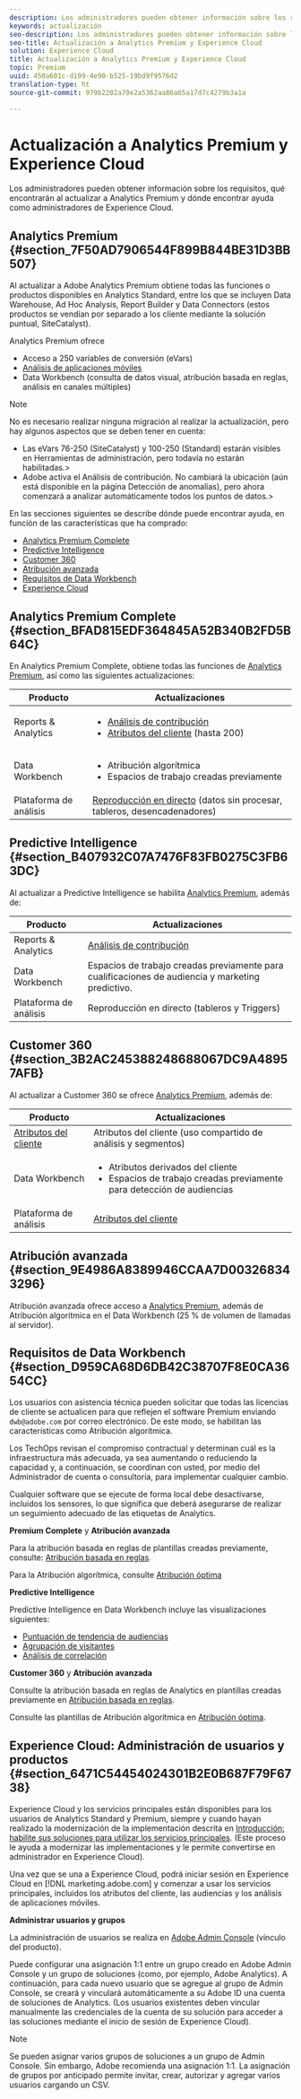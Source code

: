 ```yaml
---
description: Los administradores pueden obtener información sobre los requisitos, qué encontrarán al actualizar a Analytics Premium y dónde encontrar ayuda como administradores de Experience Cloud.
keywords: actualización
seo-description: Los administradores pueden obtener información sobre los requisitos, qué encontrarán al actualizar a Analytics Premium y dónde encontrar ayuda como administradores de Experience Cloud.
seo-title: Actualización a Analytics Premium y Experience Cloud
solution: Experience Cloud
title: Actualización a Analytics Premium y Experience Cloud
topic: Premium
uuid: 450a601c-d199-4e90-b525-19bd9f9576d2
translation-type: ht
source-git-commit: 979b2202a70e2a5362aa86a65a17d7c4279b3a1a

---
```



# Actualización a Analytics Premium y Experience Cloud

Los administradores pueden obtener información sobre los requisitos, qué encontrarán al actualizar a Analytics Premium y dónde encontrar ayuda como administradores de Experience Cloud.


## Analytics Premium {#section_7F50AD7906544F899B844BE31D3BB507}

Al actualizar a Adobe Analytics Premium obtiene todas las funciones o productos disponibles en Analytics Standard, entre los que se incluyen Data Warehouse, Ad Hoc Analysis, Report Builder y Data Connectors (estos productos se vendían por separado a los cliente mediante la solución puntual, SiteCatalyst).

Analytics Premium ofrece

* Acceso a 250 variables de conversión (eVars)
* [Análisis de aplicaciones móviles](https://marketing.adobe.com/resources/help/es_ES/mobile/)
* Data Workbench (consulta de datos visual, atribución basada en reglas, análisis en canales múltiples)



>[!NOTE]
>
>No es necesario realizar ninguna migración al realizar la actualización, pero hay algunos aspectos que se deben tener en cuenta:
>
>* Las eVars 76-250 (SiteCatalyst) y 100-250 (Standard) estarán visibles en Herramientas de administración, pero todavía no estarán habilitadas.&gt;
>* Adobe activa el Análisis de contribución. No cambiará la ubicación (aún está disponible en la página Detección de anomalías), pero ahora comenzará a analizar automáticamente todos los puntos de datos.&gt;


En las secciones siguientes se describe dónde puede encontrar ayuda, en función de las características que ha comprado:

* [Analytics Premium Complete](../admin-getting-started/upgrade-to-analytics-premium.md#section_BFAD815EDF364845A52B340B2FD5B64C)
* [Predictive Intelligence](../admin-getting-started/upgrade-to-analytics-premium.md#section_B407932C07A7476F83FB0275C3FB63DC)
* [Customer 360](../admin-getting-started/upgrade-to-analytics-premium.md#section_3B2AC245388248688067DC9A48957AFB)
* [Atribución avanzada](../admin-getting-started/upgrade-to-analytics-premium.md#section_9E4986A8389946CCAA7D003268343296)
* [Requisitos de Data Workbench](../admin-getting-started/upgrade-to-analytics-premium.md#section_D959CA68D6DB42C38707F8E0CA3654CC)
* [Experience Cloud](../admin-getting-started/upgrade-to-analytics-premium.md#section_6471C54454024301B2E0B687F79F6738)



## Analytics Premium Complete {#section_BFAD815EDF364845A52B340B2FD5B64C}

En Analytics Premium Complete, obtiene todas las funciones de [Analytics Premium](../admin-getting-started/upgrade-to-analytics-premium.md#section_7F50AD7906544F899B844BE31D3BB507), así como las siguientes actualizaciones:

| Producto | Actualizaciones |
|--- |--- |
| Reports &amp; Analytics | <ul><li>[Análisis de contribución](https://marketing.adobe.com/resources/help/es_ES/analytics/contribution/)</li><li>[Atributos del cliente](../attributes/attributes.md#concept_ACFEE7C8B8E94875BA0825CDF4913AF1) (hasta 200)</li></ul> |
| Data Workbench | <ul><li>Atribución algorítmica</li><li>Espacios de trabajo creadas previamente</li></ul> |
| Plataforma de análisis | [Reproducción en directo](https://marketing.adobe.com/developer/documentation/analytics-live-stream/overview-1)   (datos sin procesar, tableros, desencadenadores) |


## Predictive Intelligence {#section_B407932C07A7476F83FB0275C3FB63DC}

Al actualizar a Predictive Intelligence se habilita [Analytics Premium](../admin-getting-started/upgrade-to-analytics-premium.md#section_7F50AD7906544F899B844BE31D3BB507), además de:

| Producto | Actualizaciones |
|---|---|
| Reports &amp; Analytics | [Análisis de contribución](https://marketing.adobe.com/resources/help/es_ES/analytics/contribution/) |
| Data Workbench | Espacios de trabajo creadas previamente para cualificaciones de audiencia y marketing predictivo. |
| Plataforma de análisis | Reproducción en directo (tableros y Triggers) |


## Customer 360  {#section_3B2AC245388248688067DC9A48957AFB}

Al actualizar a Customer 360 se ofrece [Analytics Premium](../admin-getting-started/upgrade-to-analytics-premium.md#section_7F50AD7906544F899B844BE31D3BB507), además de:

| Producto | Actualizaciones |
|--- |--- |
| [Atributos del cliente](../attributes/attributes.md) | Atributos del cliente (uso compartido de análisis y segmentos) |
| Data Workbench | <ul><li>Atributos derivados del cliente</li><li>Espacios de trabajo creadas previamente para detección de audiencias</li></ul> |
| Plataforma de análisis | [Atributos del cliente](../attributes/attributes.md) |


## Atribución avanzada {#section_9E4986A8389946CCAA7D003268343296}

Atribución avanzada ofrece acceso a [Analytics Premium](../admin-getting-started/upgrade-to-analytics-premium.md#section_7F50AD7906544F899B844BE31D3BB507), además de Atribución algorítmica en el Data Workbench (25 % de volumen de llamadas al servidor).

## Requisitos de Data Workbench  {#section_D959CA68D6DB42C38707F8E0CA3654CC}

Los usuarios con asistencia técnica pueden solicitar que todas las licencias de cliente se actualicen para que reflejen el software Premium enviando `dwb@adobe.com` por correo electrónico. De este modo, se habilitan las características como Atribución algorítmica.

Los TechOps revisan el compromiso contractual y determinan cuál es la infraestructura más adecuada, ya sea aumentando o reduciendo la capacidad y, a continuación, se coordinan con usted, por medio del Administrador de cuenta o consultoría, para implementar cualquier cambio.

Cualquier software que se ejecute de forma local debe desactivarse, incluidos los sensores, lo que significa que deberá asegurarse de realizar un seguimiento adecuado de las etiquetas de Analytics.

**Premium Complete** y **Atribución avanzada**

Para la atribución basada en reglas de plantillas creadas previamente, consulte: [Atribución basada en reglas](https://marketing.adobe.com/resources/help/en_US/insight/client/?f=c_rules_attrib).

Para la Atribución algorítmica, consulte [Atribución óptima](https://marketing.adobe.com/resources/help/en_US/insight/client/?f=c_attrib_algorithmic)

**Predictive Intelligence**

Predictive Intelligence en Data Workbench incluye las visualizaciones siguientes:

* [Puntuación de tendencia de audiencias](https://marketing.adobe.com/resources/help/en_US/insight/client/?f=c_visitor_propensity)
* [Agrupación de visitantes](https://marketing.adobe.com/resources/help/en_US/insight/client/?f=c_visitor_cluster)
* [Análisis de correlación](https://marketing.adobe.com/resources/help/en_US/insight/client/?f=c_correlation_analysis)


**Customer 360** y **Atribución avanzada**

Consulte la atribución basada en reglas de Analytics en plantillas creadas previamente en [Atribución basada en reglas](https://marketing.adobe.com/resources/help/en_US/insight/client/?f=c_rules_attrib).

Consulte las plantillas de Atribución algorítmica en [Atribución óptima](https://marketing.adobe.com/resources/help/en_US/insight/client/?f=c_attrib_algorithmic).

## Experience Cloud: Administración de usuarios y productos {#section_6471C54454024301B2E0B687F79F6738}

Experience Cloud y los servicios principales están disponibles para los usuarios de Analytics Standard y Premium, siempre y cuando hayan realizado la modernización de la implementación descrita en [Introducción: habilite sus soluciones para utilizar los servicios principales](../core-services/core-services.md#concept_07ED1D5C64234E77976E6D572E78FB9C). (Este proceso le ayuda a modernizar las implementaciones y le permite convertirse en administrador en Experience Cloud).

Una vez que se una a Experience Cloud, podrá iniciar sesión en Experience Cloud en [!DNL marketing.adobe.com] y comenzar a usar los servicios principales, incluidos los atributos del cliente, las audiencias y los análisis de aplicaciones móviles.

**Administrar usuarios y grupos**

La administración de usuarios se realiza en [Adobe Admin Console](https://helpx.adobe.com/es/enterprise/help/aedash.html) (vínculo del producto).

Puede configurar una asignación 1:1 entre un grupo creado en Adobe Admin Console y un grupo de soluciones (como, por ejemplo, Adobe Analytics). A continuación, para cada nuevo usuario que se agregue al grupo de Admin Console, se creará y vinculará automáticamente a su Adobe ID una cuenta de soluciones de Analytics. (Los usuarios existentes deben vincular manualmente las credenciales de la cuenta de su solución para acceder a las soluciones mediante el inicio de sesión de Experience Cloud).


>[!NOTE]
>
>Se pueden asignar varios grupos de soluciones a un grupo de Admin Console. Sin embargo, Adobe recomienda una asignación 1:1. La asignación de grupos por anticipado permite invitar, crear, autorizar y agregar varios usuarios cargando un CSV.

